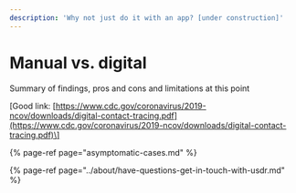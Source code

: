 ```yaml
---
description: 'Why not just do it with an app? [under construction]'
---
```


# Manual vs. digital

Summary of findings, pros and cons and limitations at this point

\[Good link: [https://www.cdc.gov/coronavirus/2019-ncov/downloads/digital-contact-tracing.pdf](https://www.cdc.gov/coronavirus/2019-ncov/downloads/digital-contact-tracing.pdf)\]

{% page-ref page="asymptomatic-cases.md" %}

{% page-ref page="../about/have-questions-get-in-touch-with-usdr.md" %}



